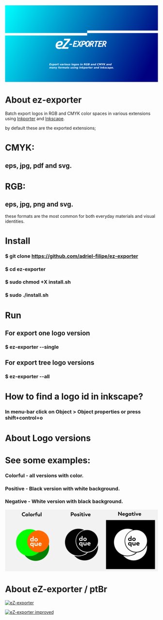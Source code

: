 ![alt text](https://github.com/Adriel-Filipe/ez-exporter/blob/main/public/capa_ez.png)

# About ez-exporter
Batch export logos in RGB and CMYK color spaces in various extensions using [Inkporter](https://github.com/raniaamina/inkporter) and [Inkscape](https://inkscape.org).

by default these are the exported extensions;

# CMYK:
## eps, jpg, pdf and svg.

# RGB:
## eps, jpg, png and svg.

these formats are the most common for both everyday materials and visual identities.

# Install

### $ git clone https://github.com/adriel-filipe/ez-exporter
### $ cd ez-exporter
### $ sudo chmod +X install.sh
### $ sudo ./install.sh

# Run
## For export one logo version
### $ ez-exporter --single

## For export tree logo versions
### $ ez-exporter --all

# How to find a logo id in inkscape?
### In menu-bar click on Object > Object properties or press shift+control+o

###

# About Logo versions

# See some examples:
### Colorful - all versions with color.
### Positive - Black version with white background.
### Negative - White version with black background.
![alt text](https://github.com/Adriel-Filipe/ez-exporter/blob/main/public/logo_example.jpg)

# About eZ-exporter / ptBr
[![eZ-exporter](https://res.cloudinary.com/marcomontalbano/image/upload/v1647914272/video_to_markdown/images/youtube--bKMYwq_ppKY-c05b58ac6eb4c4700831b2b3070cd403.jpg)](https://www.youtube.com/watch?v=bKMYwq_ppKY&t "eZ-exporter")

[![eZ-exporter improved](https://res.cloudinary.com/marcomontalbano/image/upload/v1647914323/video_to_markdown/images/youtube--9qhI0Q03Y9k-c05b58ac6eb4c4700831b2b3070cd403.jpg)](https://www.youtube.com/watch?v=9qhI0Q03Y9k&list=PLPfiOokNzeupzzDY9oYZm7cWfvtjINLgU&index=8 "eZ-exporter improved")

